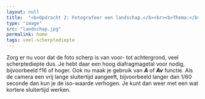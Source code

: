 ```yaml
---
layout: null
title:  "<b>Opdracht 2: Fotografeer een landschap.</b><br><b>Thema:</b> <span>scherptediepte</span>"
type: "image"
src: "landschap.jpg"
permalink: home
tags: veel-scherptediepte
---
```



Zorg er nu voor dat de foto scherp is van voor- tot achtergrond, 
veel scherptediepte dus. Je hebt daar een hoog diafragmagetal 
voor nodig, bijvoorbeeld f16 of hoger. Ook nu maak je gebruik van
***A*** of ***Av*** functie. Als de camera een vrij lange sluitertijd 
aangeeft, bijvoorbeeld langer dan 1/60 seconde dan kun je de 
iso-waarde verhogen. Je kunt dan weer met een wat kortere 
sluitertijd werken.